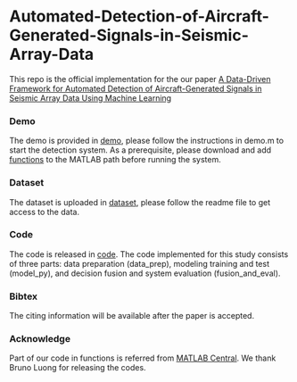 # Automated-Detection-of-Aircraft-Generated-Signals-in-Seismic-Array-Data

This repo is the official implementation for the our paper [A Data-Driven Framework for Automated Detection of Aircraft-Generated Signals in Seismic Array Data Using Machine Learning](https://pubs.geoscienceworld.org/ssa/srl/article-abstract/doi/10.1785/0220210198/609341/A-Data-Driven-Framework-for-Automated-Detection-of)

### Demo
The demo is provided in [demo](https://github.com/JustMeZXX/Automated-Detection-of-Aircraft-Generated-Signals-in-Seismic-Array-Data/tree/main/demo), please follow the instructions in demo.m to start the detection system. As a prerequisite, please download and add [functions](https://github.com/JustMeZXX/Automated-Detection-of-Aircraft-Generated-Signals-in-Seismic-Array-Data/tree/main/code/functions) to the MATLAB path before running the system. 

### Dataset
The dataset is uploaded in [dataset](https://github.com/JustMeZXX/Automated-Detection-of-Aircraft-Generated-Signals-in-Seismic-Array-Data/tree/main/data), please follow the readme file to get access to the data.

### Code
The code is released in [code](https://github.com/JustMeZXX/Automated-Detection-of-Aircraft-Generated-Signals-in-Seismic-Array-Data/tree/main/code). The code implemented for this study consists of three parts: data preparation (data_prep), modeling training and test (model_py), and decision fusion and system evaluation (fusion_and_eval). 

### Bibtex
The citing information will be available after the paper is accepted. 

### Acknowledge
Part of our code in functions is referred from [MATLAB Central](https://www.mathworks.com/matlabcentral/fileexchange/24254-interval-merging). We thank Bruno Luong for releasing the codes.

